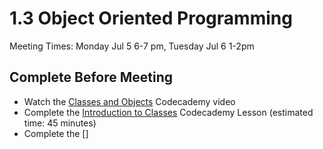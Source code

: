 # 1.3 Object Oriented Programming
Meeting Times: Monday Jul 5 6-7 pm, Tuesday Jul 6 1-2pm
## Complete Before Meeting
* Watch the [Classes and Objects](https://www.codecademy.com/courses/learn-java/videos/classes-and-objects-video) Codecademy video
* Complete the [Introduction to Classes](https://www.codecademy.com/courses/learn-java/lessons/java-introduction-to-classes/) Codecademy Lesson (estimated time: 45 minutes)
* Complete the []
